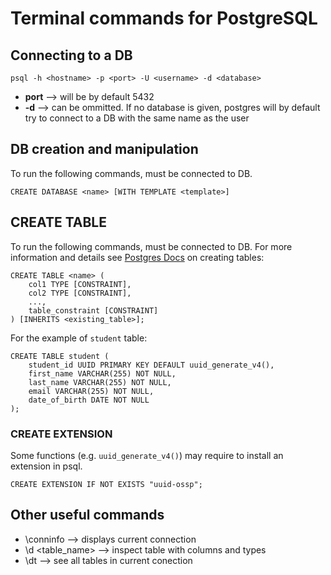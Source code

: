 # Terminal commands for PostgreSQL

## Connecting to a DB

```
psql -h <hostname> -p <port> -U <username> -d <database>
```

- **port** --> will be by default 5432
- **-d** --> can be ommitted. If no database is given, postgres will by default try to connect to a DB with the same name as the user


## DB creation and manipulation

To run the following commands, must be connected to DB.

```
CREATE DATABASE <name> [WITH TEMPLATE <template>]
```

## CREATE TABLE

To run the following commands, must be connected to DB. For more information and details see [Postgres Docs](https://www.postgresql.org/docs/12/sql-createtable.html) on creating tables:

```
CREATE TABLE <name> (
    col1 TYPE [CONSTRAINT],
    col2 TYPE [CONSTRAINT],
    ...,
    table_constraint [CONSTRAINT]
) [INHERITS <existing_table>];
```

For the example of `student` table:

```
CREATE TABLE student (
    student_id UUID PRIMARY KEY DEFAULT uuid_generate_v4(),
    first_name VARCHAR(255) NOT NULL,
    last_name VARCHAR(255) NOT NULL,
    email VARCHAR(255) NOT NULL,
    date_of_birth DATE NOT NULL
);
```

### CREATE EXTENSION

Some functions (e.g. `uuid_generate_v4()`) may require to install an extension in psql.

```
CREATE EXTENSION IF NOT EXISTS "uuid-ossp";
```


## Other useful commands

- \conninfo --> displays current connection
- \d <table_name> --> inspect table with columns and types
- \dt --> see all tables in current conection

